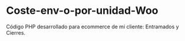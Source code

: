 # Coste-env-o-por-unidad-Woo
Código PHP desarrollado para ecommerce de mi cliente: Entramados y Cierres.
